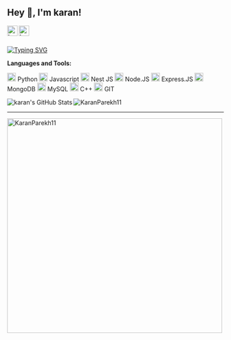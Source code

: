 <h2 title="hehehe"> Hey 👋, I'm karan!</h2>

<a href="https://www.linkedin.com/in/karan-parekh-97168520a/">
  <img align="left" alt="karan's LinkedIn" width="24px" src="https://img.icons8.com/nolan/96/linkedin.png" />
</a>
<a href="https://www.instagram.com/karna_11_10/">
  <img align="left" alt="karan's Instagram" width="24px" src="https://img.icons8.com/nolan/96/instagram-new.png" />
</a>


<br />
<br />


[![Typing SVG](https://readme-typing-svg.herokuapp.com/?lines=I+am+backend+developer+and+AI+Engineer)](https://git.io/typing-svg)

<!-- **About Me!**


- 👨🏽‍💻 I working professinal as software and AI Engineer at Sunbots Innovation private limited and Xwits Developer private limited
- 💬 Ask me about anything, I love to answer!
- 📫 Email me at [karanparekh788@gmail.com](mailto:karanparekh788@gmail.com). -->



**Languages and Tools:**  

<code><img height="20" src="https://img.icons8.com/nolan/96/python.png"></code> Python
<code><img height="20" src="https://img.icons8.com/nolan/96/javascript.png"></code> Javascript
<code><img height="20" src="https://img.icons8.com/nolan/96/javascript.png"></code> Nest JS
<code><img height="20" src="https://img.icons8.com/nolan/96/node-js.png"></code> Node.JS
<code><img height="20" src="https://img.icons8.com/nolan/96/express-js.png"></code> Express.JS
<code><img height="20" src="https://img.icons8.com/nolan/96/mongo-db.png"></code> MongoDB
<code><img height="20" src="https://img.icons8.com/nolan/96/sql.png"></code> MySQL
<coe><img height="20" src="https://img.icons8.com/nolan/96/c-plus-plus.png"></code> C++
<code><img height="20" src="https://img.icons8.com/nolan/96/git.png"></code> GIT



<div align="center" >
  <img align="left" src="https://github-readme-stats.vercel.app/api?username=karanparekh11&show_icons=true&hide_border=true&count_private=true&include_all_commits=true&theme=shades-of-purple&icon_color=fad000" alt="karan's GitHub Stats">
 
 </div>
 <img align="center" src="https://github-readme-streak-stats.herokuapp.com/?user=karanparekh11&count_private=true&include_all_commits=true&theme=radical" alt="KaranParekh11" />

-----


<img align="center" width=500 src="https://github-readme-stats.vercel.app/api/top-langs/?username=karanparekh11&count_private=true&include_all_commits=true&theme=radical" alt="KaranParekh11" />
